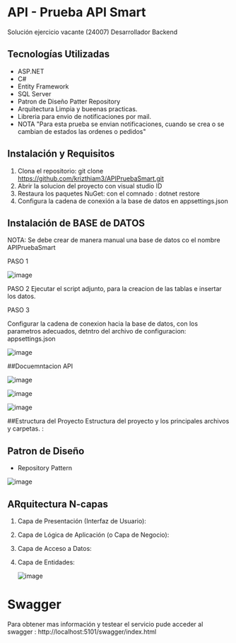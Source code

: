 # API - Prueba API Smart
Solución ejercicio vacante (24007) Desarrollador Backend

## Tecnologías Utilizadas
- ASP.NET 
- C#
- Entity Framework 
- SQL Server
- Patron de Diseño Patter Repository
- Arquitectura Limpia y bueenas practicas.
- Libreria para envio de notificaciones por mail.
- NOTA "Para esta prueba se envian notificaciones, cuando se crea o se cambian de estados las ordenes o pedidos"

## Instalación y Requisitos

1. Clona el repositorio: git clone https://github.com/krizthiam3/APIPruebaSmart.git
2. Abrir la solucion del proyecto con visual studio ID
3. Restaura los paquetes NuGet: con el comnado : dotnet restore
4. Configura la cadena de conexión a la base de datos en appsettings.json

## Instalación de BASE de DATOS
NOTA: Se  debe crear de manera manual una base de datos co el nombre APIPruebaSmart

PASO 1

![image](https://github.com/krizthiam3/APIPruebaSmart/assets/3958240/b032ecd5-0728-4077-bace-e670ee006e13)

PASO 2 
Ejecutar el script adjunto, para la creacion de las tablas e insertar los datos. 

PASO 3

Configurar la cadena de conexion hacia la base de datos, con los parametros adecuados, detntro del archivo de configuracion: appsettings.json

![image](https://github.com/krizthiam3/APIPruebaSmart/assets/3958240/9b4b4346-5f28-4373-b705-cf728294488a)



##Docuemntacion API

![image](https://github.com/krizthiam3/APIPruebaSmart/assets/3958240/c664f34f-fcd0-463b-9985-59041bae039c)

![image](https://github.com/krizthiam3/APIPruebaSmart/assets/3958240/5862d778-0fa7-40af-a2dd-5766e394ebb0)

![image](https://github.com/krizthiam3/APIPruebaSmart/assets/3958240/7ae19c4c-0a07-47f8-95e4-5c3f20690b17)





##Estructura del Proyecto
Estructura del proyecto y los principales archivos y carpetas. :


## Patron de Diseño 
- Repository Pattern 

![image](https://github.com/krizthiam3/pruebaTekton/assets/3958240/c6a385c9-eda0-470d-be2f-01ffaa50535c)


## ARquitectura N-capas

1. Capa de Presentación (Interfaz de Usuario):
2. Capa de Lógica de Aplicación (o Capa de Negocio):
3. Capa de Acceso a Datos:
4. Capa de Entidades:

   ![image](https://github.com/krizthiam3/pruebaTekton/assets/3958240/5a388f94-5a8a-46f0-9b8b-ff49baeb46cb)




# Swagger
Para obtener mas información y testear el servicio pude acceder al swagger : http://localhost:5101/swagger/index.html

